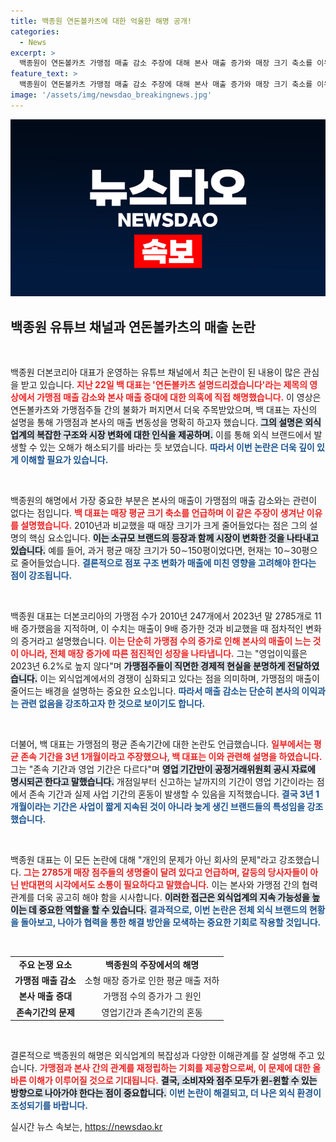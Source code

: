 ```yaml
---
title: 백종원 연돈볼카츠에 대한 억울한 해명 공개!
categories:
  - News
excerpt: >
  백종원이 연돈볼카츠 가맹점 매출 감소 주장에 대해 본사 매출 증가와 매장 크기 축소를 이유로 해명했습니다. 그는 2785개 매장 점주의 생명줄이 달려있다고 강조하며, 공정위 자료와 영업 기간의 혼동에 대한 반박도 했습니다. 클릭해 자세한 이야기를 들어보세요!
feature_text: >
  백종원이 연돈볼카츠 가맹점 매출 감소 주장에 대해 본사 매출 증가와 매장 크기 축소를 이유로 해명했습니다. 그는 2785개 매장 점주의 생명줄이 달려있다고 강조하며, 공정위 자료와 영업 기간의 혼동에 대한 반박도 했습니다. 클릭해 자세한 이야기를 들어보세요!
image: '/assets/img/newsdao_breakingnews.jpg'
---
```


<p><img src="/assets/img/newsdao_breakingnews.jpg" alt="koreaapp 속보" /></p>

<h2 data-ke-size="size26">백종원 유튜브 채널과 연돈볼카츠의 매출 논란</h2>

<p data-ke-size="size16">&nbsp;</p>

<p>백종원 더본코리아 대표가 운영하는 유튜브 채널에서 최근 논란이 된 내용이 많은 관심을 받고 있습니다. <b><span style="color: #ee2323;">지난 22일 백 대표는 '연돈볼카츠 설명드리겠습니다'라는 제목의 영상에서 가맹점 매출 감소와 본사 매출 증대에 대한 의혹에 직접 해명했습니다.</span></b> 이 영상은 연돈볼카츠와 가맹점주들 간의 불화가 퍼지면서 더욱 주목받았으며, 백 대표는 자신의 설명을 통해 가맹점과 본사의 매출 변동성을 명확히 하고자 했습니다. <b><span style="background-color: #21538527;">그의 설명은 외식업계의 복잡한 구조와 시장 변화에 대한 인식을 제공하며.</span></b> 이를 통해 외식 브랜드에서 발생할 수 있는 오해가 해소되기를 바라는 듯 보였습니다. <b><span style="color: #1a5490;">따라서 이번 논란은 더욱 깊이 있게 이해할 필요가 있습니다.</span></b></p>

<p data-ke-size="size16">&nbsp;</p>

<p>백종원의 해명에서 가장 중요한 부분은 본사의 매출이 가맹점의 매출 감소와는 관련이 없다는 점입니다. <b><span style="color: #ee2323;">백 대표는 매장 평균 크기 축소를 언급하며 이 같은 주장이 생겨난 이유를 설명했습니다.</span></b> 2010년과 비교했을 때 매장 크기가 크게 줄어들었다는 점은 그의 설명의 핵심 요소입니다. <b><span style="background-color: #21538527;">이는 소규모 브랜드의 등장과 함께 시장이 변화한 것을 나타내고 있습니다.</span></b> 예를 들어, 과거 평균 매장 크기가 50∼150평이었다면, 현재는 10∼30평으로 줄어들었습니다. <b><span style="color: #1a5490;">결론적으로 점포 구조 변화가 매출에 미친 영향을 고려해야 한다는 점이 강조됩니다.</span></b></p>

<p data-ke-size="size16">&nbsp;</p>

<p>백종원 대표는 더본코리아의 가맹점 수가 2010년 247개에서 2023년 말 2785개로 11배 증가했음을 지적하며, 이 수치는 매출이 9배 증가한 것과 비교했을 때 점차적인 변화의 증거라고 설명했습니다. <b><span style="color: #ee2323;">이는 단순히 가맹점 수의 증가로 인해 본사의 매출이 느는 것이 아니라, 전체 매장 증가에 따른 점진적인 성장을 나타냅니다.</span></b> 그는 "영업이익률은 2023년 6.2%로 높지 않다"며 <b><span style="background-color: #21538527;">가맹점주들이 직면한 경제적 현실을 분명하게 전달하였습니다.</span></b> 이는 외식업계에서의 경쟁이 심화되고 있다는 점을 의미하며, 가맹점의 매출이 줄어드는 배경을 설명하는 중요한 요소입니다. <b><span style="color: #1a5490;">따라서 매출 감소는 단순히 본사의 이익과는 관련 없음을 강조하고자 한 것으로 보이기도 합니다.</span></b></p>

<p data-ke-size="size16">&nbsp;</p>

<p>더불어, 백 대표는 가맹점의 평균 존속기간에 대한 논란도 언급했습니다. <b><span style="color: #ee2323;">일부에서는 평균 존속 기간을 3년 1개월이라고 주장했으나, 백 대표는 이와 관련해 설명을 하였습니다.</span></b> 그는 "존속 기간과 영업 기간은 다르다"며 <b><span style="background-color: #21538527;">영업 기간만이 공정거래위원회 공시 자료에 명시되곤 한다고 말했습니다.</span></b> 개점일부터 신고하는 날까지의 기간이 영업 기간이라는 점에서 존속 기간과 실제 사업 기간의 혼동이 발생할 수 있음을 지적했습니다. <b><span style="color: #1a5490;">결국 3년 1개월이라는 기간은 사업이 짧게 지속된 것이 아니라 늦게 생긴 브랜드들의 특성임을 강조했습니다.</span></b></p>

<p data-ke-size="size16">&nbsp;</p>

<p>백종원 대표는 이 모든 논란에 대해 "개인의 문제가 아닌 회사의 문제"라고 강조했습니다. <b><span style="color: #ee2323;">그는 2785개 매장 점주들의 생명줄이 달려 있다고 언급하며, 갈등의 당사자들이 아닌 반대편의 시각에서도 소통이 필요하다고 말했습니다.</span></b> 이는 본사와 가맹점 간의 협력관계를 더욱 공고히 해야 함을 시사합니다. <b><span style="background-color: #21538527;">이러한 접근은 외식업계의 지속 가능성을 높이는 데 중요한 역할을 할 수 있습니다.</span></b> <b><span style="color: #1a5490;">결과적으로, 이번 논란은 전체 외식 브랜드의 현황을 돌아보고, 나아가 협력을 통한 해결 방안을 모색하는 중요한 기회로 작용할 것입니다.</span></b></p>

<p data-ke-size="size16">&nbsp;</p>

<table>
  <tbody>
    <tr>
      <td style="text-align: center; height: 17px;"><b>주요 논쟁 요소</b></td>
      <td style="text-align: center; height: 17px;"><b>백종원의 주장에서의 해명</b></td>
    </tr>
    <tr>
      <td style="text-align: center; height: 17px;"><b>가맹점 매출 감소</b></td>
      <td style="text-align: center; height: 17px;">소형 매장 증가로 인한 평균 매출 저하</td>
    </tr>
    <tr>
      <td style="text-align: center; height: 17px;"><b>본사 매출 증대</b></td>
      <td style="text-align: center; height: 17px;">가맹점 수의 증가가 그 원인</td>
    </tr>
    <tr>
      <td style="text-align: center; height: 17px;"><b>존속기간의 문제</b></td>
      <td style="text-align: center; height: 17px;">영업기간과 존속기간의 혼동</td>
    </tr>
  </tbody>
</table>

<p data-ke-size="size16">&nbsp;</p>

<p>결론적으로 백종원의 해명은 외식업계의 복잡성과 다양한 이해관계를 잘 설명해 주고 있습니다. <b><span style="color: #ee2323;">가맹점과 본사 간의 관계를 재정립하는 기회를 제공함으로써, 이 문제에 대한 올바른 이해가 이루어질 것으로 기대됩니다.</span></b> <b><span style="background-color: #21538527;">결국, 소비자와 점주 모두가 윈-윈할 수 있는 방향으로 나아가야 한다는 점이 중요합니다.</span></b> <b><span style="color: #1a5490;">이번 논란이 해결되고, 더 나은 외식 환경이 조성되기를 바랍니다.</span></b></p>
실시간 뉴스 속보는, <a href="https://newsdao.kr" rel="dofollow">https://newsdao.kr</a>


